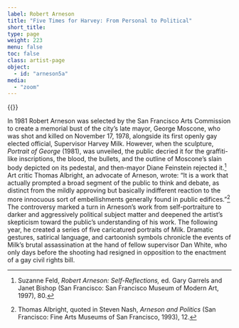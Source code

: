 ```yaml
---
label: Robert Arneson
title: "Five Times for Harvey: From Personal to Political"
short_title:
type: page
weight: 223
menu: false
toc: false
class: artist-page
object:
  - id: "arneson5a"
media:
  - "zoom"
---
```

{{<q-figure id="arneson5a">}}

In 1981 Robert Arneson was selected by the San Francisco Arts Commission to create a memorial bust of the city’s late mayor, George Moscone, who was shot and killed on November 17, 1978, alongside its first openly gay elected official, Supervisor Harvey Milk. However, when the sculpture, *Portrait of George* (1981), was unveiled, the public decried it for the graffiti-like inscriptions, the blood, the bullets, and the outline of Moscone’s slain body depicted on its pedestal, and then-mayor Diane Feinstein rejected it.[^1] Art critic Thomas Albright, an advocate of Arneson, wrote: “It is a work that actually prompted a broad segment of the public to think and debate, as distinct from the mildly approving but basically indifferent reaction to the more innocuous sort of embellishments generally found in public edifices.”[^2] The controversy marked a turn in Arneson’s work from self-portraiture to darker and aggressively political subject matter and deepened the artist’s skepticism toward the public’s understanding of his work. The following year, he created a series of five caricatured portraits of Milk. Dramatic gestures, satirical language, and cartoonish symbols chronicle the events of Milk’s brutal assassination at the hand of fellow supervisor Dan White, who only days before the shooting had resigned in opposition to the enactment of a gay civil rights bill.

[^1]: Suzanne Feld, *Robert Arneson: Self-Reflections,* ed. Gary Garrels and Janet Bishop (San Francisco: San Francisco Museum of Modern Art, 1997), 80.

[^2]: Thomas Albright, quoted in Steven Nash, *Arneson and Politics* (San Francisco: Fine Arts Museums of San Francisco, 1993), 12.
